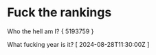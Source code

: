 # Fuck the rankings

Who the hell am I?
{ 5193759 }

What fucking year is it?
[ 2024-08-28T11:30:00Z ]
